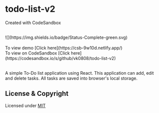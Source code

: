 # todo-list-v2

Created with CodeSandbox

<br>
![](https://img.shields.io/badge/Status-Complete-green.svg)
<br><br>
To view demo [Click here](https://csb-9w10d.netlify.app/) <br>
To view on CodeSandbox [Click here](https://codesandbox.io/s/github/vk0808/todo-list-v2)
<br><br>

A simple To-Do list application using React. This application can add, edit and delete tasks. All tasks are saved into browser's local storage.

## License & Copyright

Licensed under [MIT](LICENSE)
